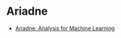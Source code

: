 # Ariadne

* [Ariadne: Analysis for Machine Learning](https://juliandolby.github.io/mapl/talk/2018/06/14/mapl-ariadne-analysis.html#/)
